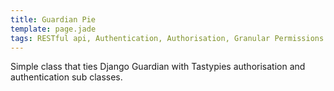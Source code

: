 ```yaml
---
title: Guardian Pie
template: page.jade
tags: RESTful api, Authentication, Authorisation, Granular Permissions
---
```


Simple class that ties Django Guardian with Tastypies authorisation and authentication sub classes.